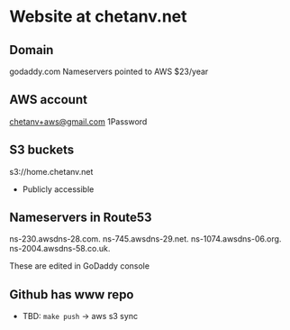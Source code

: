 # Website at chetanv.net

## Domain
godaddy.com
Nameservers pointed to AWS
$23/year

## AWS account
chetanv+aws@gmail.com
1Password

## S3 buckets
s3://home.chetanv.net
  - Publicly accessible

## Nameservers in Route53
ns-230.awsdns-28.com.
ns-745.awsdns-29.net.
ns-1074.awsdns-06.org.
ns-2004.awsdns-58.co.uk.

These are edited in GoDaddy console

## Github has www repo
- TBD: `make push` -> aws s3 sync

